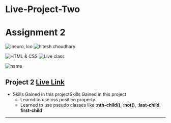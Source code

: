 # Live-Project-Two

# Assignment 2

![ineuro, lco](https://img.shields.io/badge/iNeuron-LCO-green)
![hitesh choudhary](https://img.shields.io/badge/Hitesh--Choudhary-Full--stack--JS--bootcamp-red)

![HTML & CSS](https://img.shields.io/badge/HTML-CSS-orange)
![Live class](https://img.shields.io/badge/LIVE--CLASS-PROJECT--2-lightgrey)

![name](https://img.shields.io/badge/Sana--Quazi)

## Project 2 [Live Link](https://live-project-two.netlify.app/)

- Skills Gained in this projectSkills Gained in this project
  - Learnd to use css position property.
  - Learned to use pseudo classes like **:nth-child()**, **:not()**, **:last-child**, **first-child**

---
